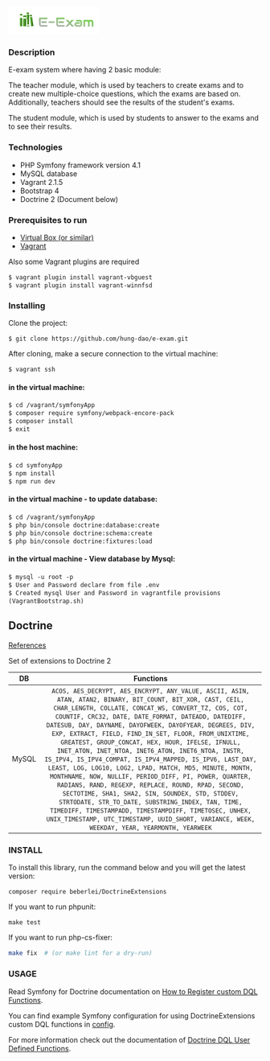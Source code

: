 ![E-exam](/symfonyApp/public/build/images/logo.png)

### Description
E-exam system where having 2 basic module:

The teacher module, which is used by teachers to create exams and to create new multiple-choice questions, which the exams are based on. Additionally, teachers should see the results of the student's exams.  

The student module, which is used by students to answer to the exams and to see their results.  
### Technologies
* PHP Symfony framework version 4.1
* MySQL database  
* Vagrant 2.1.5
* Bootstrap 4
* Doctrine 2 (Document below)

### Prerequisites to run
* [Virtual Box (or similar)](https://www.virtualbox.org/wiki/Downloads)
* [Vagrant](https://www.vagrantup.com/)  

Also some Vagrant plugins are required
```
$ vagrant plugin install vagrant-vbguest 
$ vagrant plugin install vagrant-winnfsd 
```

### Installing
Clone the project:
```
$ git clone https://github.com/hung-dao/e-exam.git
```

After cloning, make a secure connection to the virtual machine:
```
$ vagrant ssh
```
#### in the virtual machine:
```
$ cd /vagrant/symfonyApp
$ composer require symfony/webpack-encore-pack
$ composer install
$ exit
```
#### in the host machine:
```
$ cd symfonyApp
$ npm install
$ npm run dev
```
#### in the virtual machine - to update database:
```
$ cd /vagrant/symfonyApp
$ php bin/console doctrine:database:create
$ php bin/console doctrine:schema:create
$ php bin/console doctrine:fixtures:load

```
#### in the virtual machine - View database by Mysql:
```
$ mysql -u root -p
$ User and Password declare from file .env
$ Created mysql User and Password in vagrantfile provisions (VagrantBootstrap.sh)
```
Doctrine
------------
[References](https://github.com/beberlei/DoctrineExtensions)
 
Set of extensions to Doctrine 2

| DB | Functions |
|:--:|:---------:|
| MySQL | `ACOS, AES_DECRYPT, AES_ENCRYPT, ANY_VALUE, ASCII, ASIN, ATAN, ATAN2, BINARY, BIT_COUNT, BIT_XOR, CAST, CEIL, CHAR_LENGTH, COLLATE, CONCAT_WS, CONVERT_TZ, COS, COT, COUNTIF, CRC32, DATE, DATE_FORMAT, DATEADD, DATEDIFF, DATESUB, DAY, DAYNAME, DAYOFWEEK, DAYOFYEAR, DEGREES, DIV, EXP, EXTRACT, FIELD, FIND_IN_SET, FLOOR, FROM_UNIXTIME, GREATEST, GROUP_CONCAT, HEX, HOUR, IFELSE, IFNULL, INET_ATON, INET_NTOA, INET6_ATON, INET6_NTOA, INSTR, IS_IPV4, IS_IPV4_COMPAT, IS_IPV4_MAPPED, IS_IPV6, LAST_DAY, LEAST, LOG, LOG10, LOG2, LPAD, MATCH, MD5, MINUTE, MONTH, MONTHNAME, NOW, NULLIF, PERIOD_DIFF, PI, POWER, QUARTER, RADIANS, RAND, REGEXP, REPLACE, ROUND, RPAD, SECOND, SECTOTIME, SHA1, SHA2, SIN, SOUNDEX, STD, STDDEV, STRTODATE, STR_TO_DATE, SUBSTRING_INDEX, TAN, TIME, TIMEDIFF, TIMESTAMPADD, TIMESTAMPDIFF, TIMETOSEC, UNHEX, UNIX_TIMESTAMP, UTC_TIMESTAMP, UUID_SHORT, VARIANCE, WEEK, WEEKDAY, YEAR, YEARMONTH, YEARWEEK` |

### INSTALL

To install this library, run the command below and you will get the latest
version:

```
composer require beberlei/DoctrineExtensions
```

If you want to run phpunit:

```
make test
```

If you want to run php-cs-fixer:

```sh
make fix  # (or make lint for a dry-run)
```

### USAGE

Read Symfony for Doctrine documentation on [How to Register custom DQL Functions](https://symfony.com/doc/current/doctrine/custom_dql_functions.html).

You can find example Symfony configuration for using DoctrineExtensions custom DQL functions in [config](config).


For more information check out the documentation of [Doctrine DQL User Defined Functions](https://www.doctrine-project.org/projects/doctrine-orm/en/latest/cookbook/dql-user-defined-functions.html).
